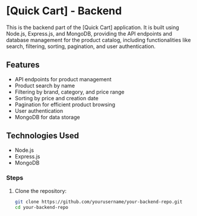 # [Quick Cart] - Backend

This is the backend part of the [Quick Cart] application. It is built using Node.js, Express.js, and MongoDB, providing the API endpoints and database management for the product catalog, including functionalities like search, filtering, sorting, pagination, and user authentication.



## Features
- API endpoints for product management
- Product search by name
- Filtering by brand, category, and price range
- Sorting by price and creation date
- Pagination for efficient product browsing
- User authentication
- MongoDB for data storage

## Technologies Used
- Node.js
- Express.js
- MongoDB



### Steps

1. Clone the repository:
   ```bash
   git clone https://github.com/yourusername/your-backend-repo.git
   cd your-backend-repo

